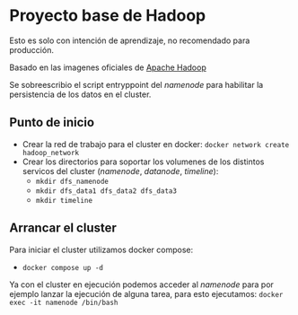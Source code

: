 # Proyecto base de Hadoop

Esto es solo con intención de aprendizaje, no recomendado para producción.

Basado en las imagenes oficiales de [Apache Hadoop]([https://](https://hub.docker.com/r/apache/hadoop))

Se sobreescribio el script entryppoint del *namenode* para habilitar la persistencia de los datos en el cluster.

## Punto de inicio

- Crear la red de trabajo para el cluster en docker: `docker network create hadoop_network`
- Crear los directorios para soportar los volumenes de los distintos servicos del cluster (*namenode*, *datanode*, *timeline*):
  - `mkdir dfs_namenode`
  - `mkdir dfs_data1 dfs_data2 dfs_data3`
  - `mkdir timeline`

## Arrancar el cluster

Para iniciar el cluster utilizamos docker compose:
- `docker compose up -d`

Ya con el cluster en ejecución podemos acceder al *namenode* para por ejemplo lanzar la ejecución de alguna tarea, para esto ejecutamos: `docker exec -it namenode /bin/bash`